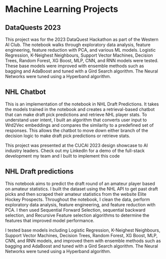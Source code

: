 # Machine Learning Projects

## DataQuests 2023

This project was for the 2023 DataQuest Hackathon as part of the Western AI Club. The notebook walks through exploratory data analysis, feature engineering, feature reduction with PCA, and various ML models. Logistic Regression, K-Neighest Neighbours, Support Vector Machines, Decision Trees, Random Forest, XG Boost, MLP, CNN, and RNN models were tested. These base models were improved with ensemble methods such as bagging and AdaBoost and tuned with a Gird Search algorithm. The Neural Networks were tuned using a Hyperband algorithm.


## NHL Chatbot

This is an implementation of the notebook in NHL Draft Predictions. It takes the models trained in the notebook and creates a retrieval-based chatbot that can make draft pick predictions and retrieve NHL player stats. To understand user intent, I built an algorithm that converts user input to Wrd2Vec embeddings and compares the similarity to a predefined set of responses. This allows the chatbot to move down either branch of the decision logic to make draft pick predictions or retrieve stats. 

This project was presented at the CUCAI 2023 design showcase to AI industry leaders. Check out my LinkedIn for a demo of the full-stack development my team and I built to implement this code

## NHL Draft predictions

This notebook aims to predict the draft round of an amateur player based on amateur statistics. I built the dataset using the NHL API to get past draft picks and then scraped their amateur statistics from the website Elite Hockey Prospects. Throughout the notebook, I clean the data, perform exploratory data analysis, feature engineering, and feature reduction with PCA. I then used Sequential Forward Selection, sequential backward selection, and Recursive Feature selection algorithms to determine the features that improved model performance.

I tested base models including Logistic Regression, K-Neighest Neighbours, Support Vector Machines, Decision Trees, Random Forest, XG Boost, MLP, CNN, and RNN models, and improved them with ensemble methods such as bagging and AdaBoost and tuned with a Gird Search algorithm. The Neural Networks were tuned using a Hyperband algorithm.

